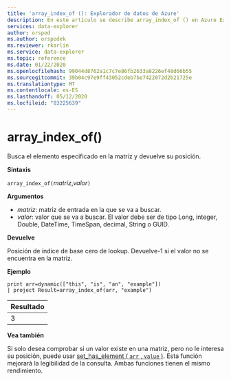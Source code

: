 ```yaml
---
title: 'array_index_of (): Explorador de datos de Azure'
description: En este artículo se describe array_index_of () en Azure Explorador de datos.
services: data-explorer
author: orspod
ms.author: orspodek
ms.reviewer: rkarlin
ms.service: data-explorer
ms.topic: reference
ms.date: 01/22/2020
ms.openlocfilehash: 99044d8762a1c7c7e86fb2633a8226ef48d66b55
ms.sourcegitcommit: 39b04c97e9ff43052cdeb7be7422072d2b21725e
ms.translationtype: MT
ms.contentlocale: es-ES
ms.lasthandoff: 05/12/2020
ms.locfileid: "83225639"
---
```

# <a name="array_index_of"></a>array_index_of()

Busca el elemento especificado en la matriz y devuelve su posición.

**Sintaxis**

`array_index_of(`*matriz*,*valor*`)`

**Argumentos**

* *matriz*: matriz de entrada en la que se va a buscar.
* *valor*: valor que se va a buscar. El valor debe ser de tipo Long, integer, Double, DateTime, TimeSpan, decimal, String o GUID.

**Devuelve**

Posición de índice de base cero de lookup.
Devuelve-1 si el valor no se encuentra en la matriz.

**Ejemplo**

<!-- csl: https://help.kusto.windows.net:443/Samples -->
```kusto
print arr=dynamic(["this", "is", "an", "example"]) 
| project Result=array_index_of(arr, "example")
```

|Resultado|
|---|
|3|

**Vea también**

Si solo desea comprobar si un valor existe en una matriz, pero no le interesa su posición, puede usar [set_has_element ( `arr` , `value` )](sethaselementfunction.md). Esta función mejorará la legibilidad de la consulta. Ambas funciones tienen el mismo rendimiento.
